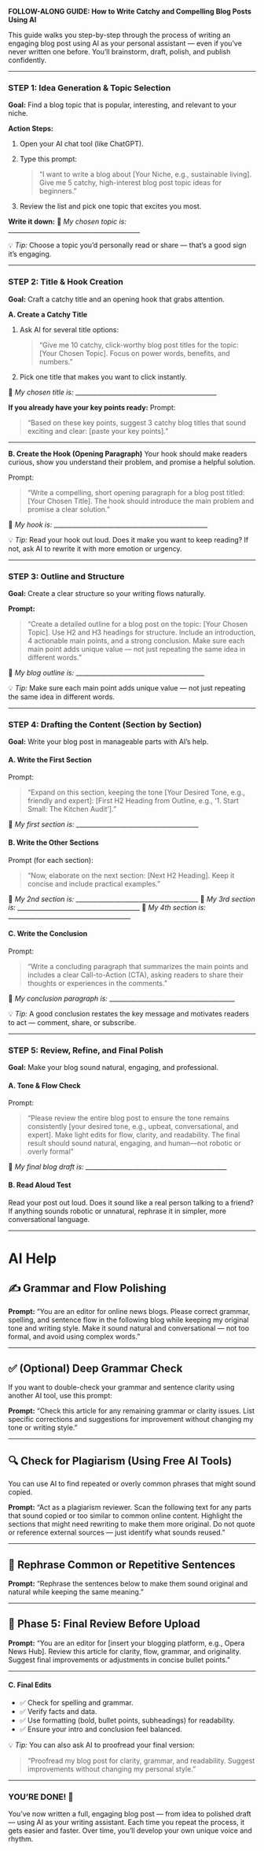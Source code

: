 
**FOLLOW-ALONG GUIDE: How to Write Catchy and Compelling Blog Posts Using AI**

This guide walks you step-by-step through the process of writing an engaging blog post using AI as your personal assistant — even if you’ve never written one before.
You’ll brainstorm, draft, polish, and publish confidently.

---

### **STEP 1: Idea Generation & Topic Selection**

**Goal:** Find a blog topic that is popular, interesting, and relevant to your niche.

**Action Steps:**

1. Open your AI chat tool (like ChatGPT).
2. Type this prompt:

   > “I want to write a blog about [Your Niche, e.g., sustainable living]. Give me 5 catchy, high-interest blog post topic ideas for beginners.”
3. Review the list and pick one topic that excites you most.

**Write it down:**
📝 *My chosen topic is:* __________________________________________

💡 *Tip:* Choose a topic you’d personally read or share — that’s a good sign it’s engaging.

---

### **STEP 2: Title & Hook Creation**

**Goal:** Craft a catchy title and an opening hook that grabs attention.

**A. Create a Catchy Title**

1. Ask AI for several title options:

   > “Give me 10 catchy, click-worthy blog post titles for the topic: [Your Chosen Topic]. Focus on power words, benefits, and numbers.”
2. Pick one title that makes you want to click instantly.

📝 *My chosen title is:* _____________________________________________

**If you already have your key points ready:**
Prompt:

> “Based on these key points, suggest 3 catchy blog titles that sound exciting and clear: [paste your key points].”

---

**B. Create the Hook (Opening Paragraph)**
Your hook should make readers curious, show you understand their problem, and promise a helpful solution.

Prompt:

> “Write a compelling, short opening paragraph for a blog post titled: [Your Chosen Title]. The hook should introduce the main problem and promise a clear solution.”

📝 *My hook is:* _________________________________________________

💡 *Tip:* Read your hook out loud. Does it make you want to keep reading? If not, ask AI to rewrite it with more emotion or urgency.

---

### **STEP 3: Outline and Structure**

**Goal:** Create a clear structure so your writing flows naturally.

**Prompt:**

> “Create a detailed outline for a blog post on the topic: [Your Chosen Topic]. Use H2 and H3 headings for structure. Include an introduction, 4 actionable main points, and a strong conclusion. Make sure each main point adds unique value — not just repeating the same idea in different words.”

📝 *My blog outline is:* _________________________________________

💡 *Tip:* Make sure each main point adds unique value — not just repeating the same idea in different words.

---

### **STEP 4: Drafting the Content (Section by Section)**

**Goal:** Write your blog post in manageable parts with AI’s help.

#### **A. Write the First Section**

Prompt:

> “Expand on this section, keeping the tone [Your Desired Tone, e.g., friendly and expert]: [First H2 Heading from Outline, e.g., ‘1. Start Small: The Kitchen Audit’].”

📝 *My first section is:* _______________________________________

#### **B. Write the Other Sections**

Prompt (for each section):

> “Now, elaborate on the next section: [Next H2 Heading]. Keep it concise and include practical examples.”

📝 *My 2nd section is:* _______________________________________
📝 *My 3rd section is:* _______________________________________
📝 *My 4th section is:* _______________________________________

#### **C. Write the Conclusion**

Prompt:

> “Write a concluding paragraph that summarizes the main points and includes a clear Call-to-Action (CTA), asking readers to share their thoughts or experiences in the comments.”

📝 *My conclusion paragraph is:* ________________________________________

💡 *Tip:* A good conclusion restates the key message and motivates readers to act — comment, share, or subscribe.

---

### **STEP 5: Review, Refine, and Final Polish**

**Goal:** Make your blog sound natural, engaging, and professional.

#### **A. Tone & Flow Check**

Prompt:

> “Please review the entire blog post to ensure the tone remains consistently [your desired tone, e.g., upbeat, conversational, and expert]. Make light edits for flow, clarity, and readability. The final result should sound natural, engaging, and human—not robotic or overly formal”

📝 *My final blog draft is:* _____________________________________________

#### **B. Read Aloud Test**

Read your post out loud. Does it sound like a real person talking to a friend?
If anything sounds robotic or unnatural, rephrase it in simpler, more conversational language.  

---
# AI Help

## ✍️ Grammar and Flow Polishing

**Prompt:**
“You are an editor for online news blogs. Please correct grammar, spelling, and sentence flow in the following blog while keeping my original tone and writing style. Make it sound natural and conversational — not too formal, and avoid using complex words.”

---

## ✅ (Optional) Deep Grammar Check

If you want to double-check your grammar and sentence clarity using another AI tool, use this prompt:

**Prompt:**
“Check this article for any remaining grammar or clarity issues. List specific corrections and suggestions for improvement without changing my tone or writing style.”

---

## 🔍 Check for Plagiarism (Using Free AI Tools)

You can use AI to find repeated or overly common phrases that might sound copied.

**Prompt:**
“Act as a plagiarism reviewer. Scan the following text for any parts that sound copied or too similar to common online content. Highlight the sections that might need rewriting to make them more original. Do not quote or reference external sources — just identify what sounds reused.”

---

## 🔄 Rephrase Common or Repetitive Sentences

**Prompt:**
“Rephrase the sentences below to make them sound original and natural while keeping the same meaning.”

---

## 🏁 Phase 5: Final Review Before Upload

**Prompt:**
“You are an editor for [insert your blogging platform, e.g., Opera News Hub]. Review this article for clarity, flow, grammar, and originality. Suggest final improvements or adjustments in concise bullet points.”

---

#### **C. Final Edits**

* ✅ Check for spelling and grammar.
* ✅ Verify facts and data.
* ✅ Use formatting (bold, bullet points, subheadings) for readability.
* ✅ Ensure your intro and conclusion feel balanced.

💡 *Tip:* You can also ask AI to proofread your final version:

> “Proofread my blog post for clarity, grammar, and readability. Suggest improvements without changing my personal style.”

---

### **YOU’RE DONE! 🎉**

You’ve now written a full, engaging blog post — from idea to polished draft — using AI as your writing assistant.
Each time you repeat the process, it gets easier and faster. Over time, you’ll develop your own unique voice and rhythm.
